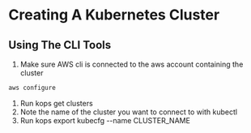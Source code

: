 # Creating A Kubernetes Cluster

## Using The CLI Tools

1. Make sure AWS cli is connected to the aws account containing the cluster
```cmd
aws configure
```
1. Run kops get clusters
1. Note the name of the cluster you want to connect to with kubectl
1. Run kops export kubecfg --name CLUSTER_NAME